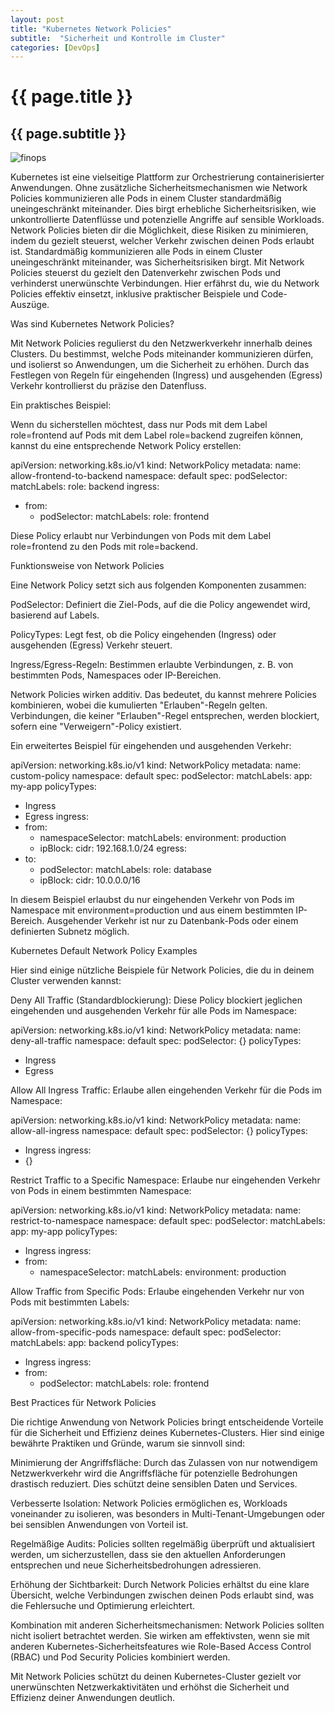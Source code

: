 ```yaml
---
layout: post
title: "Kubernetes Network Policies"
subtitle:  "Sicherheit und Kontrolle im Cluster"
categories: [DevOps]
---
```

# {{ page.title }}
## {{ page.subtitle }}


![finops](../../img/ingress_controller-1170.webp)

Kubernetes ist eine vielseitige Plattform zur Orchestrierung containerisierter Anwendungen. Ohne zusätzliche Sicherheitsmechanismen wie Network Policies kommunizieren alle Pods in einem Cluster standardmäßig uneingeschränkt miteinander. Dies birgt erhebliche Sicherheitsrisiken, wie unkontrollierte Datenflüsse und potenzielle Angriffe auf sensible Workloads. Network Policies bieten dir die Möglichkeit, diese Risiken zu minimieren, indem du gezielt steuerst, welcher Verkehr zwischen deinen Pods erlaubt ist. Standardmäßig kommunizieren alle Pods in einem Cluster uneingeschränkt miteinander, was Sicherheitsrisiken birgt. Mit Network Policies steuerst du gezielt den Datenverkehr zwischen Pods und verhinderst unerwünschte Verbindungen. Hier erfährst du, wie du Network Policies effektiv einsetzt, inklusive praktischer Beispiele und Code-Auszüge.

Was sind Kubernetes Network Policies?

Mit Network Policies regulierst du den Netzwerkverkehr innerhalb deines Clusters. Du bestimmst, welche Pods miteinander kommunizieren dürfen, und isolierst so Anwendungen, um die Sicherheit zu erhöhen. Durch das Festlegen von Regeln für eingehenden (Ingress) und ausgehenden (Egress) Verkehr kontrollierst du präzise den Datenfluss.

Ein praktisches Beispiel:

Wenn du sicherstellen möchtest, dass nur Pods mit dem Label role=frontend auf Pods mit dem Label role=backend zugreifen können, kannst du eine entsprechende Network Policy erstellen:

apiVersion: networking.k8s.io/v1
kind: NetworkPolicy
metadata:
name: allow-frontend-to-backend
namespace: default
spec:
podSelector:
matchLabels:
role: backend
ingress:
- from:
    - podSelector:
      matchLabels:
      role: frontend

Diese Policy erlaubt nur Verbindungen von Pods mit dem Label role=frontend zu den Pods mit role=backend.

Funktionsweise von Network Policies

Eine Network Policy setzt sich aus folgenden Komponenten zusammen:

PodSelector: Definiert die Ziel-Pods, auf die die Policy angewendet wird, basierend auf Labels.

PolicyTypes: Legt fest, ob die Policy eingehenden (Ingress) oder ausgehenden (Egress) Verkehr steuert.

Ingress/Egress-Regeln: Bestimmen erlaubte Verbindungen, z. B. von bestimmten Pods, Namespaces oder IP-Bereichen.

Network Policies wirken additiv. Das bedeutet, du kannst mehrere Policies kombinieren, wobei die kumulierten "Erlauben"-Regeln gelten. Verbindungen, die keiner "Erlauben"-Regel entsprechen, werden blockiert, sofern eine "Verweigern"-Policy existiert.

Ein erweitertes Beispiel für eingehenden und ausgehenden Verkehr:

apiVersion: networking.k8s.io/v1
kind: NetworkPolicy
metadata:
name: custom-policy
namespace: default
spec:
podSelector:
matchLabels:
app: my-app
policyTypes:
- Ingress
- Egress
  ingress:
- from:
    - namespaceSelector:
      matchLabels:
      environment: production
    - ipBlock:
      cidr: 192.168.1.0/24
      egress:
- to:
    - podSelector:
      matchLabels:
      role: database
    - ipBlock:
      cidr: 10.0.0.0/16

In diesem Beispiel erlaubst du nur eingehenden Verkehr von Pods im Namespace mit environment=production und aus einem bestimmten IP-Bereich. Ausgehender Verkehr ist nur zu Datenbank-Pods oder einem definierten Subnetz möglich.

Kubernetes Default Network Policy Examples

Hier sind einige nützliche Beispiele für Network Policies, die du in deinem Cluster verwenden kannst:

Deny All Traffic (Standardblockierung):
Diese Policy blockiert jeglichen eingehenden und ausgehenden Verkehr für alle Pods im Namespace:

apiVersion: networking.k8s.io/v1
kind: NetworkPolicy
metadata:
name: deny-all-traffic
namespace: default
spec:
podSelector: {}
policyTypes:
- Ingress
- Egress

Allow All Ingress Traffic:
Erlaube allen eingehenden Verkehr für die Pods im Namespace:

apiVersion: networking.k8s.io/v1
kind: NetworkPolicy
metadata:
name: allow-all-ingress
namespace: default
spec:
podSelector: {}
policyTypes:
- Ingress
  ingress:
- {}

Restrict Traffic to a Specific Namespace:
Erlaube nur eingehenden Verkehr von Pods in einem bestimmten Namespace:

apiVersion: networking.k8s.io/v1
kind: NetworkPolicy
metadata:
name: restrict-to-namespace
namespace: default
spec:
podSelector:
matchLabels:
app: my-app
policyTypes:
- Ingress
  ingress:
- from:
    - namespaceSelector:
      matchLabels:
      environment: production

Allow Traffic from Specific Pods:
Erlaube eingehenden Verkehr nur von Pods mit bestimmten Labels:

apiVersion: networking.k8s.io/v1
kind: NetworkPolicy
metadata:
name: allow-from-specific-pods
namespace: default
spec:
podSelector:
matchLabels:
app: backend
policyTypes:
- Ingress
  ingress:
- from:
    - podSelector:
      matchLabels:
      role: frontend

Best Practices für Network Policies

Die richtige Anwendung von Network Policies bringt entscheidende Vorteile für die Sicherheit und Effizienz deines Kubernetes-Clusters. Hier sind einige bewährte Praktiken und Gründe, warum sie sinnvoll sind:

Minimierung der Angriffsfläche:
Durch das Zulassen von nur notwendigem Netzwerkverkehr wird die Angriffsfläche für potenzielle Bedrohungen drastisch reduziert. Dies schützt deine sensiblen Daten und Services.

Verbesserte Isolation:
Network Policies ermöglichen es, Workloads voneinander zu isolieren, was besonders in Multi-Tenant-Umgebungen oder bei sensiblen Anwendungen von Vorteil ist.

Regelmäßige Audits:
Policies sollten regelmäßig überprüft und aktualisiert werden, um sicherzustellen, dass sie den aktuellen Anforderungen entsprechen und neue Sicherheitsbedrohungen adressieren.

Erhöhung der Sichtbarkeit:
Durch Network Policies erhältst du eine klare Übersicht, welche Verbindungen zwischen deinen Pods erlaubt sind, was die Fehlersuche und Optimierung erleichtert.

Kombination mit anderen Sicherheitsmechanismen:
Network Policies sollten nicht isoliert betrachtet werden. Sie wirken am effektivsten, wenn sie mit anderen Kubernetes-Sicherheitsfeatures wie Role-Based Access Control (RBAC) und Pod Security Policies kombiniert werden.

Mit Network Policies schützt du deinen Kubernetes-Cluster gezielt vor unerwünschten Netzwerkaktivitäten und erhöhst die Sicherheit und Effizienz deiner Anwendungen deutlich.



